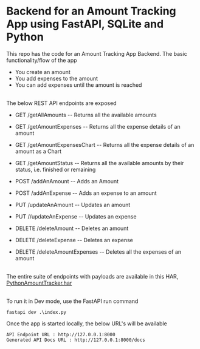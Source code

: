 # Backend for an Amount Tracking App using FastAPI, SQLite and Python

This repo has the code for an Amount Tracking App Backend. The basic functionality/flow of the app

* You create an amount
* You add expenses to the amount
* You can add expenses until the amount is reached <br><br>

The below REST API endpoints are exposed

* GET /getAllAmounts -- Returns all the available amounts
  
* GET /getAmountExpenses -- Returns all the expense details of an amount
  
* GET /getAmountExpensesChart -- Returns all the expense details of an amount as a Chart

* GET /getAmountStatus -- Returns all the available amounts by their status, i.e. finished or remaining
  
* POST /addAnAmount -- Adds an Amount
  
* POST /addAnExpense -- Adds an expense to an amount
  
* PUT /updateAnAmount -- Updates an amount
  
* PUT //updateAnExpense -- Updates an expense 
  
* DELETE /deleteAmount -- Deletes an amount
  
* DELETE /deleteExpense -- Deletes an expense
  
* DELETE /deleteAmountExpenses -- Deletes all the expenses of an amount <br><br>

The entire suite of endpoints with payloads are available in this HAR, [PythonAmountTracker.har](PythonAmountTracker.har) <br><br>

To run it in Dev mode, use the FastAPI run command

```console
fastapi dev .\index.py
```

Once the app is started locally, the below URL's will be available 

```
API Endpoint URL : http://127.0.0.1:8000 
Generated API Docs URL : http://127.0.0.1:8000/docs
```
